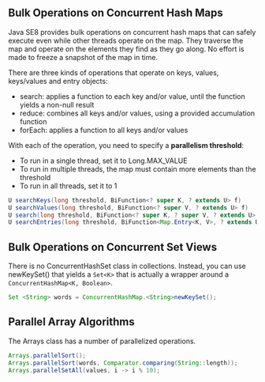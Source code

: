 ## Bulk Operations on Concurrent Hash Maps

Java SE8 provides bulk operations on concurrent hash maps that can safely execute even while other threads operate on the map. They traverse the map and operate on the elements they find as they go along. No effort is made to freeze a snapshot of the map in time.

There are three kinds of operations that operate on keys, values, keys/values and entry objects:

- search: applies a function to each key and/or value, until the function yields a non-null result
- reduce: combines all keys and/or values, using a provided accumulation function
- forEach: applies a function to all keys and/or values

With each of the operation, you need to specify a **parallelism threshold**:

- To run in a single thread, set it to Long.MAX_VALUE
- To run in multiple threads, the map must contain more elements than the threshold
- To run in all threads, set it to 1

```java
U searchKeys(long threshold, BiFunction<? super K, ? extends U> f)
U searchValues(long threshold, BiFunction<? super V, ? extends U> f)
U search(long threshold, BiFunction<? super K, ? super V, ? extends U> f)
U searchEntries(long threshold, BiFunction<Map.Entry<K, V>, ? extends U> f)
```

## Bulk Operations on Concurrent Set Views

There is no ConcurrentHashSet class in collections. Instead, you can use newKeySet() that yields a `Set<K>` that is actually a wrapper around a `ConcurrentHashMap<K, Boolean>`.

```java
Set <String> words = ConcurrentHashMap.<String>newKeySet();
```

## Parallel Array Algorithms

The Arrays class has a number of parallelized operations.

```java
Arrays.parallelSort();
Arrays.parallelSort(words, Comparator.comparing(String::length));
Arrays.parallelSetAll(values, i -> i % 10);
```

